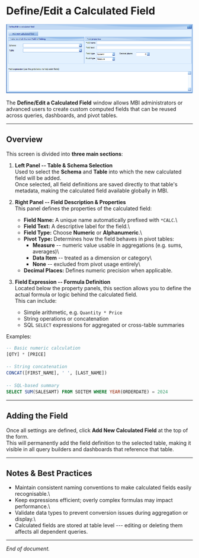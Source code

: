 # Define/Edit a Calculated Field

![Calculated Field Screen](images/CalculatedField.png)

The **Define/Edit a Calculated Field** window allows MBI administrators
or advanced users to create custom computed fields that can be reused
across queries, dashboards, and pivot tables.

------------------------------------------------------------------------

## Overview

This screen is divided into **three main sections**:

1.  **Left Panel -- Table & Schema Selection**\
    Used to select the **Schema** and **Table** into which the new
    calculated field will be added.\
    Once selected, all field definitions are saved directly to that
    table's metadata, making the calculated field available globally in
    MBI.

2.  **Right Panel -- Field Description & Properties**\
    This panel defines the properties of the calculated field:

    -   **Field Name:** A unique name automatically prefixed with
        `*CALC`.\
    -   **Field Text:** A descriptive label for the field.\
    -   **Field Type:** Choose **Numeric** or **Alphanumeric**.\
    -   **Pivot Type:** Determines how the field behaves in pivot
        tables:
        -   **Measure** -- numeric value usable in aggregations
            (e.g. sums, averages)\
        -   **Data Item** -- treated as a dimension or category\
        -   **None** -- excluded from pivot usage entirely\
    -   **Decimal Places:** Defines numeric precision when applicable.

3.  **Field Expression -- Formula Definition**\
    Located below the property panels, this section allows you to define
    the actual formula or logic behind the calculated field.\
    This can include:

    -   Simple arithmetic, e.g. `Quantity * Price`
    -   String operations or concatenation
    -   SQL `SELECT` expressions for aggregated or cross-table summaries

Examples:

``` sql
-- Basic numeric calculation
[QTY] * [PRICE]

-- String concatenation
CONCAT([FIRST_NAME], ' ', [LAST_NAME])

-- SQL-based summary
SELECT SUM(SALESAMT) FROM SOITEM WHERE YEAR(ORDERDATE) = 2024
```

------------------------------------------------------------------------

## Adding the Field

Once all settings are defined, click **Add New Calculated Field** at the
top of the form.\
This will permanently add the field definition to the selected table,
making it visible in all query builders and dashboards that reference
that table.

------------------------------------------------------------------------

## Notes & Best Practices

-   Maintain consistent naming conventions to make calculated fields
    easily recognisable.\
-   Keep expressions efficient; overly complex formulas may impact
    performance.\
-   Validate data types to prevent conversion issues during aggregation
    or display.\
-   Calculated fields are stored at table level --- editing or deleting
    them affects all dependent queries.

------------------------------------------------------------------------

*End of document.*
